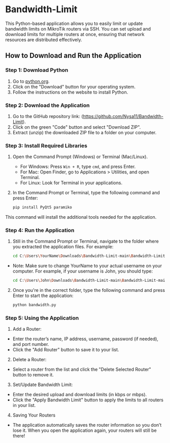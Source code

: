 # Bandwidth-Limit

This Python-based application allows you to easily limit or update bandwidth limits on MikroTik routers via SSH. You can set upload and download limits for multiple routers at once, ensuring that network resources are distributed effectively.

## How to Download and Run the Application

### Step 1: Download Python

1. Go to [python.org](https://www.python.org/downloads/).
2. Click on the "Download" button for your operating system.
3. Follow the instructions on the website to install Python.


### Step 2: Download the Application

1. Go to the GitHub repository link: (https://github.com/Nysa11/Bandwidth-Limit).
2. Click on the green "Code" button and select "Download ZIP".
3. Extract (unzip) the downloaded ZIP file to a folder on your computer.

### Step 3: Install Required Libraries

1. Open the Command Prompt (Windows) or Terminal (Mac/Linux).
   - For Windows: Press `Win + R`, type `cmd`, and press Enter.
   - For Mac: Open Finder, go to Applications > Utilities, and open Terminal.
   - For Linux: Look for Terminal in your applications.

2. In the Command Prompt or Terminal, type the following command and press Enter:

   ```bash
   pip install PyQt5 paramiko

This command will install the additional tools needed for the application.

### Step 4: Run the Application

1. Still in the Command Prompt or Terminal, navigate to the folder where you extracted the application files. For example:

   ```bash
   cd C:\Users\YourName\Downloads\Bandwidth-Limit-main\Bandwidth-Limit-main
   
- Note: Make sure to change YourName to your actual username on your computer. For example, if your username is John, you should type:

   ```bash
   cd C:\Users\John\Downloads\Bandwidth-Limit-main\Bandwidth-Limit-main

2. Once you're in the correct folder, type the following command and press Enter to start the application:

   ```bash
   python bandwidth.py

### Step 5: Using the Application

1. Add a Router:
  - Enter the router’s name, IP address, username, password (if needed), and port number.
  - Click the "Add Router" button to save it to your list.

2. Delete a Router:
  - Select a router from the list and click the "Delete Selected Router" button to remove it.

3. Set/Update Bandwidth Limit:
  - Enter the desired upload and download limits (in kbps or mbps).
  - Click the "Apply Bandwidth Limit" button to apply the limits to all routers in your list.

4. Saving Your Routers
  - The application automatically saves the router information so you don’t lose it. When you open the application again, your routers will still be there!
